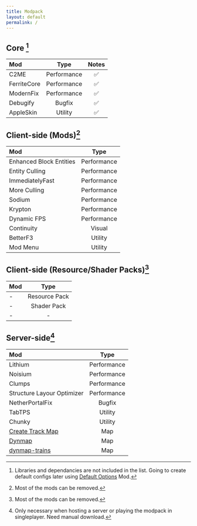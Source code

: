```yaml
---
title: Modpack
layout: default
permalink: /
---
```

## Core [^1]

| Mod | Type | Notes |
|:---|:---:|:---:|
| C2ME | Performance | ✅ |
| FerriteCore | Performance | ✅ |
| ModernFix | Performance | ✅ |
| Debugify | Bugfix | ✅ |
| AppleSkin | Utility | ✅ |

## Client-side (Mods)[^2]

| Mod                     |    Type     |
| :---------------------- | :---------: |
| Enhanced Block Entities | Performance |
| Entity Culling          | Performance |
| ImmediatelyFast         | Performance |
| More Culling            | Performance |
| Sodium                  | Performance |
| Krypton                 | Performance |
| Dynamic FPS             | Performance |
| Continuity              |   Visual    |
| BetterF3                |   Utility   |
| Mod Menu                |   Utility   |

## Client-side (Resource/Shader Packs)[^2]

| Mod | Type |
|:---|:---:|
| - | Resource Pack |
| - | Shader Pack |
| - | - |

## Server-side[^3]

| Mod | Type |
|:---|:---:|
| Lithium | Performance |
| Noisium | Performance |
| Clumps | Performance |
| Structure Layour Optimizer | Performance |
| NetherPortalFix | Bugfix |
| TabTPS | Utility |
| Chunky | Utility |
| [Create Track Map](https://modrinth.com/mod/create-track-map) | Map |
| [Dynmap](https://modrinth.com/plugin/dynmap) | Map |
| [dynmap-trains](https://github.com/Zhincore/dynmap-trains) | Map |

[^1]: Libraries and dependancies are not included in the list. Going to create default configs later using [Default Options](https://modrinth.com/mod/default-options) Mod.
[^2]: Most of the mods can be removed.
[^3]: Only necessary when hosting a server or playing the modpack in singleplayer. Need manual download.

